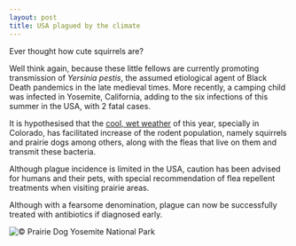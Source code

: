 ```yaml
---
layout: post
title: USA plagued by the climate
---
```


Ever thought how cute squirrels are? 

Well think again, because these little fellows are currently promoting transmission of <i>Yersinia pestis</i>, the assumed etiological agent of Black Death pandemics in the late medieval times. More recently, a camping child was infected in Yosemite, California, adding to the six infections of this summer in the USA, with 2 fatal cases.

It is hypothesised that the [cool, wet weather](http://www.pnas.org/content/112/10/3020.full.pdf) of this year, specially in Colorado,  has facilitated increase of the rodent population, namely squirrels and prairie dogs among others, along with the fleas that live on them and transmit these bacteria.

Although plague incidence is limited in the USA, caution has been advised for humans and their pets, with special recommendation of flea repellent treatments when visiting prairie areas.

Although with a fearsome denomination, plague can now be successfully treated with antibiotics if diagnosed early.

![&copy; Prairie Dog Yosemite National Park](http://nidiatrovao.com/images/PrairieDogYosemiteNatPark.jpg)